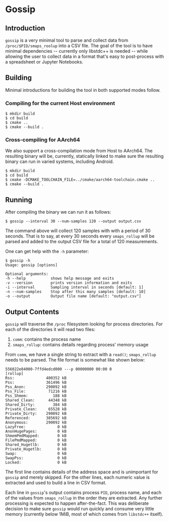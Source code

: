 # Gossip

## Introduction

`gossip` is a very minimal tool to parse and collect data from
`/proc/$PID/smaps_roolup` into a CSV file. The goal of the tool is to
have minimal dependencies -- currently only libstdc++ is needed --
while allowing the user to collect data in a format that's easy to
post-process with a spreadsheet or Jupyter Notebooks.

## Building

Minimal introductions for building the tool in both supported modes
follow.

### Compiling for the current Host environment

```
$ mkdir build
$ cd build
$ cmake ..
$ cmake --build .
```

### Cross-compiling for AArch64

We also support a cross-compilation mode from Host to AArch64. The
resulting binary will be, currently, statically linked to make sure
the resulting binary can run in varied systems, including Android.

```
$ mkdir build
$ cd build
$ cmake -DCMAKE_TOOLCHAIN_FILE=../cmake/aarch64-toolchain.cmake ..
$ cmake --build .
```

## Running

After compiling the binary we can run it as follows:

```
$ gossip --interval 30 --num-samples 120 --output output.csv
```

The command above will collect 120 samples with  with a period of 30
seconds. That is to say, at every 30 seconds every `smaps_rollup` will
be parsed and added to the output CSV file for a total of 120
measurements.

One can get help with the `-h` parameter:

```
$ gossip -h
Usage: gossip [options] 

Optional arguments:
-h --help        	shows help message and exits
-v --version     	prints version information and exits
-i --interval    	Sampling interval in seconds [default: 1]
-n --num-samples 	Stop after this many samples [default: 10]
-o --output      	Output file name [default: "output.csv"]
```

## Output Contents

`gossip` will traverse the `/proc` filesystem looking for process
directories. For each of the directories it will read two files:

1. `comm`: contains the process name
2. `smaps_rollup`: contains details regarding process' memory usage

From `comm`, we have a single string to extract with a `read()`;
`smaps_rollup` needs to be parsed. The file format is somewhat like
shown below:

```
556022e84000-7ffd4edcd000 ---p 00000000 00:00 0                          [rollup]
Rss:              400352 kB
Pss:              361496 kB
Pss_Anon:         290092 kB
Pss_File:          71216 kB
Pss_Shmem:           188 kB
Shared_Clean:      44348 kB
Shared_Dirty:        384 kB
Private_Clean:     65528 kB
Private_Dirty:    290092 kB
Referenced:       385692 kB
Anonymous:        290092 kB
LazyFree:              0 kB
AnonHugePages:         0 kB
ShmemPmdMapped:        0 kB
FilePmdMapped:         0 kB
Shared_Hugetlb:        0 kB
Private_Hugetlb:       0 kB
Swap:                  0 kB
SwapPss:               0 kB
Locked:                0 kB
```

The first line contains details of the address space and is
unimportant for `gossip` and merely skipped. For the other lines, each
numeric value is extracted and used to build a line in CSV
format.

Each line in `gossip`'s output contains process `PID`, process name,
and each of the values from `smaps_rollup` in the order they are
extracted. Any further processing is expected to happen
after-the-fact. This was deliberate decision to make sure `gossip`
would run quickly and consume very little memory (currently below
1MiB, most of which comes from `libstdc++` itself).

